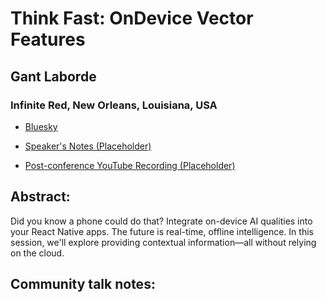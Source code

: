 # Think Fast: OnDevice Vector Features 

## Gant Laborde
### Infinite Red, New Orleans, Louisiana, USA 
- [Bluesky](https://bsky.app/profile/gantlaborde.com) 

- [Speaker's Notes (Placeholder)]()
- [Post-conference YouTube Recording (Placeholder)]()
## Abstract: 

Did you know a phone could do that? Integrate on-device AI qualities into your React Native apps. The future is real-time, offline intelligence. In this session, we'll explore providing contextual information—all without relying on the cloud. 
## Community talk notes: 
